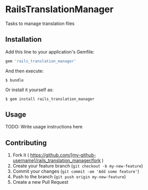 # RailsTranslationManager

Tasks to manage translation files

## Installation

Add this line to your application's Gemfile:

```ruby
gem 'rails_translation_manager'
```

And then execute:

    $ bundle

Or install it yourself as:

    $ gem install rails_translation_manager

## Usage

TODO: Write usage instructions here

## Contributing

1. Fork it ( https://github.com/[my-github-username]/rails_translation_manager/fork )
2. Create your feature branch (`git checkout -b my-new-feature`)
3. Commit your changes (`git commit -am 'Add some feature'`)
4. Push to the branch (`git push origin my-new-feature`)
5. Create a new Pull Request
